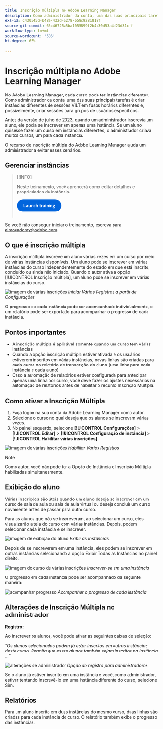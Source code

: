 ```yaml
---
title: Inscrição múltipla no Adobe Learning Manager
description: Como administrador da conta, uma das suas principais tarefas é criar instâncias diferentes de sessões VILT em fusos horários diferentes e, possivelmente, criar sessões para grupos de usuários específicos.
exl-id: c430545d-b48e-432d-a278-658c9281818f
source-git-commit: 66c46725a5ba1055899f2b4c30d53a4d23d31cff
workflow-type: tm+mt
source-wordcount: '586'
ht-degree: 65%

---
```


# Inscrição múltipla no Adobe Learning Manager

No Adobe Learning Manager, cada curso pode ter instâncias diferentes. Como administrador da conta, uma das suas principais tarefas é criar instâncias diferentes de sessões VILT em fusos horários diferentes e, possivelmente, criar sessões para grupos de usuários específicos.

Antes da versão de julho de 2023, quando um administrador inscrevia um aluno, ele podia se inscrever em apenas uma instância. Se um aluno quisesse fazer um curso em instâncias diferentes, o administrador criava muitos cursos, um para cada instância.

O recurso de inscrição múltipla do Adobe Learning Manager ajuda um administrador a evitar esses cenários.

## Gerenciar instâncias

>[!INFO]
>
>Neste treinamento, você aprenderá como editar detalhes e propriedades da instância.<br><br>[![botão](assets/launch-training-button.png)](https://content.adobelearningmanageracademy.com/app/learner?accountId=98632#/course/8318912)</br></br>

Se você não conseguir iniciar o treinamento, escreva para <almacademy@adobe.com>.

## O que é inscrição múltipla

A inscrição múltipla inscreve um aluno várias vezes em um curso por meio de várias instâncias disponíveis.  Um aluno pode se inscrever em várias instâncias do curso independentemente do estado em que está inscrito, concluído ou ainda não iniciado. Quando o autor ativa a opção [!UICONTROL Inscrição múltipla], um aluno pode se inscrever em várias instâncias do curso.

![imagem de várias inscrições](assets/multi-enrollment-author.png)
*Iniciar Vários Registros a partir de Configurações*

O progresso de cada instância pode ser acompanhado individualmente, e um relatório pode ser exportado para acompanhar o progresso de cada instância.

## Pontos importantes

* A inscrição múltipla é aplicável somente quando um curso tem várias instâncias.
* Quando a opção inscrição múltipla estiver ativada e os usuários estiverem inscritos em várias instâncias, novas linhas são criadas para cada curso no relatório de transcrição do aluno (uma linha para cada instância e cada aluno)
* Caso a automação de relatórios estiver configurada para antecipar apenas uma linha por curso, você deve fazer os ajustes necessários na automação de relatórios antes de habilitar o recurso Inscrição Múltipla.

## Como ativar a Inscrição Múltipla

1. Faça logon na sua conta da Adobe Learning Manager como autor.
1. Selecione o curso no qual deseja que os alunos se inscrevam várias vezes.
1. No painel esquerdo, selecione **[!UICONTROL Configurações]** > **[!UICONTROL Editar]** > **[!UICONTROL Configuração de instância]** > **[!UICONTROL Habilitar várias inscrições]**.

![imagem de várias inscrições](assets/multi-enrollment-author.png)
*Habilitar Vários Registros*

>[!NOTE]
>
>Como autor, você não pode ter a Opção de Instância e Inscrição Múltipla habilitadas simultaneamente.

## Exibição do aluno

Várias inscrições são úteis quando um aluno deseja se inscrever em um curso de sala de aula ou sala de aula virtual ou deseja concluir um curso novamente antes de passar para outro curso.

Para os alunos que não se inscreveram, ao selecionar um curso, eles visualizarão a tela do curso com várias instâncias. Depois, podem selecionar cada instância e se inscrever.

![imagem de exibição do aluno](assets/learner-view.png)
*Exibir as instâncias*

Depois de se inscreverem em uma instância, eles podem se inscrever em outras instâncias selecionando a opção Exibir Todas as Instâncias no painel direito.

![imagem do curso de várias inscrições](assets/enroll-instance.png)
*Inscrever-se em uma instância*

O progresso em cada instância pode ser acompanhado da seguinte maneira:

![acompanhar progresso](assets/check-progress.png)
*Acompanhar o progresso de cada instância*

## Alterações de Inscrição Múltipla no administrador

**Registro:**

Ao inscrever os alunos, você pode ativar as seguintes caixas de seleção:

*”Os alunos selecionados podem já estar inscritos em outras instâncias deste curso. Permita que esses alunos também sejam inscritos na instância ...”*

![alterações de administrador](assets/admin-changes.png)
*Opção de registro para administradores*

Se o aluno já estiver inscrito em uma instância e você, como administrador, estiver tentando inscrevê-lo em uma instância diferente do curso, selecione Sim.

## Relatórios

Para um aluno inscrito em duas instâncias do mesmo curso, duas linhas são criadas para cada instância do curso. O relatório também exibe o progresso das instâncias.
